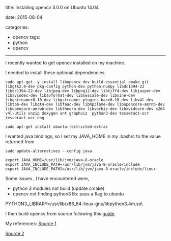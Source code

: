 title: Installing opencv 3.0.0 on Ubuntu 14.04

date: 2015-08-04

categories:
- opencv
tags:
- python
- opencv



---

I recently wanted to get opencv installed on my machine.

I needed to install these optional dependencies.
```
sudo apt-get -y install libopencv-dev build-essential cmake git libgtk2.0-dev pkg-config python-dev python-numpy libdc1394-22 libdc1394-22-dev libjpeg-dev libpng12-dev libtiff4-dev libjasper-dev libavcodec-dev libavformat-dev libswscale-dev libxine-dev libgstreamer0.10-dev libgstreamer-plugins-base0.10-dev libv4l-dev libtbb-dev libqt4-dev libfaac-dev libmp3lame-dev libopencore-amrnb-dev libopencore-amrwb-dev libtheora-dev libvorbis-dev libxvidcore-dev x264 v4l-utils unzip doxygen ant graphviz  python3-dev tesseract-ocr tesseract-ocr-eng

sudo apt-get install ubuntu-restricted-extras
```

I wanted java bindings, so I set my JAVA_HOME in my .bashrc to the value returned from
```
sudo update-alternatives --config java
```

```
export JAVA_HOME=/usr/lib/jvm/java-8-oracle
export JAVA_INCLUDE_PATH=/usr/lib/jvm/java-8-oracle/include
export JAVA_INCLUDE_PATH2=/usr/lib/jvm/java-8-oracle/include/linux
```

Some issues , I have encountered were,
- python 3 modules not build (update cmake)
- opencv not finding python3 lib:
 pass a flag to ubuntu

 PYTHON3_LIBRARY=/usr/lib/x86_64-linux-gnu/libpython3.4m.so\


I then build opencv from source following this [guide](http://www.pyimagesearch.com/2015/07/20/install-opencv-3-0-and-python-3-4-on-ubuntu/).



My references:
[Source 1](http://rodrigoberriel.com/2014/10/installing-opencv-3-0-0-on-ubuntu-14-04/)

[Source 2](http://www.pyimagesearch.com/2015/07/20/install-opencv-3-0-and-python-3-4-on-ubuntu/)
